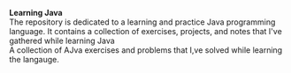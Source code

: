 <b>Learning Java</b>
<br>
The repository is dedicated to a learning and practice Java programming language. It contains a collection of exercises, projects, and notes that I've gathered while learning Java
<br>
A collection of AJva exercises and problems that I,ve solved while learning the langauge.
